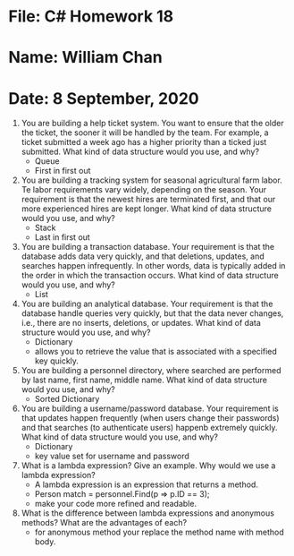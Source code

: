 # File: C# Homework 18
# Name: William Chan
# Date: 8 September, 2020

1. You are building a help ticket system. You want to ensure that the older the ticket, the sooner it will
be handled by the team. For example, a ticket submitted a week ago has a higher priority than a
ticked just submitted. What kind of data structure would you use, and why?
	- Queue
	- First in first out
2. You are building a tracking system for seasonal agricultural farm labor. Te labor requirements vary
widely, depending on the season. Your requirement is that the newest hires are terminated first, and
that our more experienced hires are kept longer. What kind of data structure would you use, and why?
	- Stack
	- Last in first out
3. You are building a transaction database. Your requirement is that the database adds data very quickly,
and that deletions, updates, and searches happen infrequently. In other words, data is typically added
in the order in which the transaction occurs. What kind of data structure would you use, and why?
	- List
4. You are building an analytical database. Your requirement is that the database handle queries very
quickly, but that the data never changes, i.e., there are no inserts, deletions, or updates. What kind
of data structure would you use, and why?
	- Dictionary
	- allows you to retrieve the value that is associated with a specified key quickly.
5. You are building a personnel directory, where searched are performed by last name, first name, middle
name. What kind of data structure would you use, and why?
	- Sorted Dictionary
6. You are building a username/password database. Your requirement is that updates happen frequently
(when users change their passwords) and that searches (to authenticate users) happenb extremely
quickly. What kind of data structure would you use, and why?
	- Dictionary
	- key value set for username and password
7. What is a lambda expression? Give an example. Why would we use a lambda expression?
	- A lambda expression is an expression that returns a method.	
	- Person match = personnel.Find(p => p.ID == 3);
	- make your code more refined and readable.
8. What is the difference between lambda expressions and anonymous methods? What are the advantages
of each?
	- for anonymous method your replace the method name with method body. 